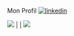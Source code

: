Mon Profil
[![linkedin](https://img.shields.io/badge/linkedin--lightgrey?style=social&logo=linkedin)](https://www.linkedin.com/in/philippartstephane/)



![](https://github-readme-stats.vercel.app/api/top-langs/?username=philippart-s&theme=radical&hide_langs_below=8&count_private=true)     |  | ![](https://github-readme-stats.vercel.app/api?username=philippart-s&show_icons=true&theme=radical&count_private=true)
